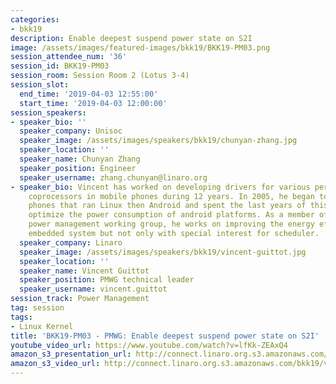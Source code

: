 ```yaml
---
categories:
- bkk19
description: Enable deepest suspend power state on S2I
image: /assets/images/featured-images/bkk19/BKK19-PM03.png
session_attendee_num: '36'
session_id: BKK19-PM03
session_room: Session Room 2 (Lotus 3-4)
session_slot:
  end_time: '2019-04-03 12:55:00'
  start_time: '2019-04-03 12:00:00'
session_speakers:
- speaker_bio: ''
  speaker_company: Unisoc
  speaker_image: /assets/images/speakers/bkk19/chunyan-zhang.jpg
  speaker_location: ''
  speaker_name: Chunyan Zhang
  speaker_position: Engineer
  speaker_username: zhang.chunyan@linaro.org
- speaker_bio: Vincent has worked on developing drivers for various peripherals and
    coprocessors in mobile phones during 12 years. In 2005, he began to focus on mobile
    phones that ran Linux then Android and spent the last years of this period to
    optimize the power consumption of android platforms. As a member of the Linaro
    power management working group, he works on improving the energy efficiency of
    embedded system but not only with special interest for scheduler.
  speaker_company: Linaro
  speaker_image: /assets/images/speakers/bkk19/vincent-guittot.jpg
  speaker_location: ''
  speaker_name: Vincent Guittot
  speaker_position: PMWG technical leader
  speaker_username: vincent.guittot
session_track: Power Management
tag: session
tags:
- Linux Kernel
title: 'BKK19-PM03 - PMWG: Enable deepest suspend power state on S2I'
youtube_video_url: https://www.youtube.com/watch?v=lfKk-ZEAxQ4
amazon_s3_presentation_url: http://connect.linaro.org.s3.amazonaws.com/bkk19/presentations/bkk19-pm03.pdf
amazon_s3_video_url: http://connect.linaro.org.s3.amazonaws.com/bkk19/videos/bkk19-pm03.mp4
---
```

